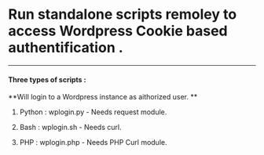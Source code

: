 # Run standalone scripts remoley to access Wordpress Cookie based authentification .

---------------------------------------------------------------------------------------------------------------------------

#### Three types of scripts :

**Will login to a Wordpress instance as aithorized user. **

1.  Python : wplogin.py - Needs request module. 

2.  Bash  : wplogin.sh  - Needs curl.

3.  PHP : wplogin.php - Needs PHP Curl module.

